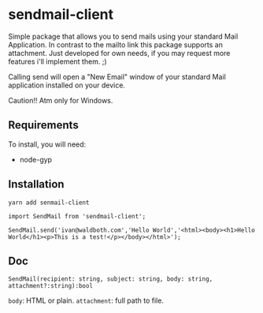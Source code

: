 # sendmail-client

Simple package that allows you to send mails using your standard Mail Application.
In contrast to the mailto link this package supports an attachment.
Just developed for own needs, if you may request more features i'll implement them. ;)


Calling send will open a "New Email" window of your standard Mail application installed on your device.

Caution!! Atm only for Windows.

## Requirements

To install, you will need:

- node-gyp


## Installation

``
yarn add senmail-client
``

```
import SendMail from 'sendmail-client';

SendMail.send('ivan@waldboth.com','Hello World','<html><body><h1>Hello World</h1><p>This is a test!</p></body></html>');
```



## Doc
```
SendMail(recipient: string, subject: string, body: string, attachment?:string):bool
```

``body``: HTML or plain.
``attachment``: full path to file.
